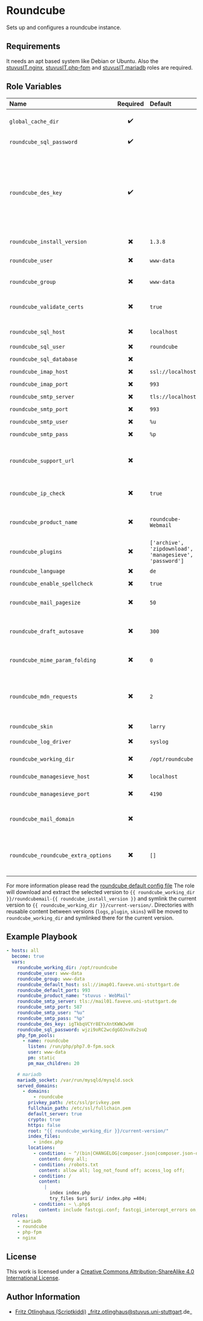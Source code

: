 # Roundcube

Sets up and configures a roundcube instance.


## Requirements

It needs an apt based system like Debian or Ubuntu. Also the [stuvusIT.nginx](https://github.com/stuvusIT/nginx), [stuvusIT.php-fpm](https://github.com/stuvusIT/php-fpm) and [stuvusIT.mariadb](https://github.com/stuvusIT/mariadb) roles are required.


## Role Variables

| Name                                | Required                 | Default                                                                     | Description                                                                                                                                                                                     |
|:------------------------------------|:------------------------:|:----------------------------------------------------------------------------|:------------------------------------------------------------------------------------------------------------------------------------------------------------------------------------------------|
| `global_cache_dir`                  | :heavy_check_mark:       |                                                                             | Cache directory to download roundcube files to                                                                                                                                                  |
| `roundcube_sql_password`            | :heavy_check_mark:       |                                                                             | Password of the `roundcube_sql_user`                                                                                                                                                            |
| `roundcube_des_key`                 | :heavy_check_mark:       |                                                                             | This key is used to encrypt the users imap password which is stored in the session record (and the client cookie if remember password is enabled). Please provide a string of exactly 24 chars. |
| `roundcube_install_version`         | :heavy_multiplication_x: | `1.3.8`                                                                     | Version to install                                                                                                                                                                              |
| `roundcube_user`                    | :heavy_multiplication_x: | `www-data`                                                                  | Name of the user to be used for roundcube                                                                                                                                                       |
| `roundcube_group`                   | :heavy_multiplication_x: | `www-data`                                                                  | Group to be used for roundcube                                                                                                                                                                  |
| `roundcube_validate_certs`          | :heavy_multiplication_x: | `true`                                                                      | Should roundcube validate certs during connection to the mail server                                                                                                                            |
| `roundcube_sql_host`                | :heavy_multiplication_x: | `localhost`                                                                 | Host of for the database                                                                                                                                                                        |
| `roundcube_sql_user`                | :heavy_multiplication_x: | `roundcube`                                                                 | Database user                                                                                                                                                                                   |
| `roundcube_sql_database`            | :heavy_multiplication_x: |                                                                             | Database name                                                                                                                                                                                   |
| `roundcube_imap_host`               | :heavy_multiplication_x: | `ssl://localhost`                                                           | Imap server                                                                                                                                                                                     |
| `roundcube_imap_port`               | :heavy_multiplication_x: | `993`                                                                       | Imap port                                                                                                                                                                                       |
| `roundcube_smtp_server`             | :heavy_multiplication_x: | `tls://localhost`                                                           | smtp server                                                                                                                                                                                     |
| `roundcube_smtp_port`               | :heavy_multiplication_x: | `993`                                                                       | smtp port                                                                                                                                                                                       |
| `roundcube_smtp_user`               | :heavy_multiplication_x: | `%u`                                                                        | smtp user                                                                                                                                                                                       |
| `roundcube_smtp_pass`               | :heavy_multiplication_x: | `%p`                                                                        | smtp password                                                                                                                                                                                   |
| `roundcube_support_url`             | :heavy_multiplication_x: | ` `                                                                         | Provide an URL where a user can get support for this Roundcube installation.                                                                                                                    |
| `roundcube_ip_check`                | :heavy_multiplication_x: | `true`                                                                      | check client IP in session authorization                                                                                                                                                        |
| `roundcube_product_name`            | :heavy_multiplication_x: | `roundcube-Webmail`                                                         | This is displayed on the login screen and in the window title                                                                                                                                   |
| `roundcube_plugins`                 | :heavy_multiplication_x: | `['archive', 'zipdownload', 'managesieve', 'password']`                     | A list of strings. Plugins that should be activated                                                                                                                                             |
| `roundcube_language`                | :heavy_multiplication_x: | `de`                                                                        | Language to use                                                                                                                                                                                 |
| `roundcube_enable_spellcheck`       | :heavy_multiplication_x: | `true`                                                                      | Enable spellcheck                                                                                                                                                                               |
| `roundcube_mail_pagesize`           | :heavy_multiplication_x: | `50`                                                                        | Mails to be displayed on one page                                                                                                                                                               |
| `roundcube_draft_autosave`          | :heavy_multiplication_x: | `300`                                                                       | After how many seconds roundcube should do an autosave                                                                                                                                          |
| `roundcube_mime_param_folding`      | :heavy_multiplication_x: | `0`                                                                         | Encoding of long/non-ascii attachment names                                                                                                                                                     |
| `roundcube_mdn_requests`            | :heavy_multiplication_x: | `2`                                                                         | Behavior if a received message requests a message delivery notification (read receipt)                                                                                                          |
| `roundcube_skin`                    | :heavy_multiplication_x: | `larry`                                                                     | Theme to be used                                                                                                                                                                                |
| `roundcube_log_driver`              | :heavy_multiplication_x: | `syslog`                                                                    | Where should roundcube log to.                                                                                                                                                                  |
| `roundcube_working_dir`             | :heavy_multiplication_x: | `/opt/roundcube`                                                            | Working dir for this installation                                                                                                                                                               |
| `roundcube_managesieve_host`        | :heavy_multiplication_x: | `localhost`                                                                 | Host of the sieve server.                                                                                                                                                                       |
| `roundcube_managesieve_port`        | :heavy_multiplication_x: | `4190`                                                                      | Port of the sieve server.                                                                                                                                                                       |
| `roundcube_mail_domain`             | :heavy_multiplication_x: | ` `                                                                         | This domain will be used to form e-mail addresses of new users.                                                                                                                                 |
| `roundcube_roundcube_extra_options` | :heavy_multiplication_x: | `[]`                                                                        | List of dicts each with a value and key option that will be written into the config file                                                                                                        |

For more information please read the [roundcube default config file](https://github.com/roundcube/roundcubemail/blob/master/config/defaults.inc.php)
The role will download and extract the selected version to `{{ roundcube_working_dir }}/roundcubemail-{{ roundcube_install_version }}` and symlink the current version to `{{ roundcube_working_dir }}/current-version/`.
Directories with reusable content between versions (`logs`, `plugin`, `skins`) will be moved to `roundcube_working_dir` and symlinked there for the current version.

## Example Playbook

```yml
- hosts: all
  become: true
  vars:
    roundcube_working_dir: /opt/roundcube
    roundcube_user: www-data
    roundcube_group: www-data
    roundcube_default_host: ssl://imap01.faveve.uni-stuttgart.de
    roundcube_default_port: 993
    roundcube_product_name: "stuvus - WebMail"
    roundcube_smtp_server: tls://mail01.faveve.uni-stuttgart.de
    roundcube_smtp_port: 587
    roundcube_smtp_user: "%u"
    roundcube_smtp_pass: "%p"
    roundcube_des_key: igTkbqVCYr8EYxXntKWWJw9H
    roundcube_sql_password: wjzi9oRC2wcdgGOJnvXv2suQ
    php_fpm_pools:
      - name: roundcube
        listen: /run/php/php7.0-fpm.sock
        user: www-data
        pm: static
        pm_max_children: 20

    # mariadb
    mariadb_socket: /var/run/mysqld/mysqld.sock
    served_domains:
      - domains:
          - roundcube
        privkey_path: /etc/ssl/privkey.pem
        fullchain_path: /etc/ssl/fullchain.pem
        default_server: true
        crypto: true
        https: false
        root: "{{ roundcube_working_dir }}/current-version/"
        index_files:
          - index.php
        locations:
          - condition: ~ ^/(bin|CHANGELOG|composer.json|composer.json-dist|config|INSTALL|LICENSE|logs|README.md|SQL|temp|UPGRADING)/
            content: deny all;
          - condition: /robots.txt
            content: allow all; log_not_found off; access_log off;
          - condition: /
            content:
              |
                index index.php
                try_files $uri $uri/ index.php =404;
          - condition: ~ \.php$
            content: include fastcgi.conf; fastcgi_intercept_errors on; fastcgi_pass unix:/run/php/php7.0-fpm.sock;
  roles:
    - mariadb
    - roundcube
    - php-fpm
    - nginx
```

## License

This work is licensed under a [Creative Commons Attribution-ShareAlike 4.0 International License](https://creativecommons.org/licenses/by-sa/4.0/).


## Author Information

- [Fritz Otlinghaus (Scriptkiddi)](https://github.com/scriptkiddi) _fritz.otlinghaus@stuvus.uni-stuttgart.de_
